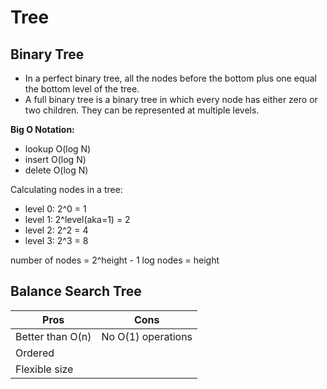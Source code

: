 # Tree

## Binary Tree

- In a perfect binary tree, all the nodes before the bottom plus one equal the bottom level of the tree.
- A full binary tree is a binary tree in which every node has either zero or two children. They can be represented at multiple levels.

**Big O Notation:**

- lookup O(log N)
- insert O(log N)
- delete O(log N)

Calculating nodes in a tree:

- level 0: 2^0 = 1
- level 1: 2^level(aka=1) = 2
- level 2: 2^2 = 4
- level 3: 2^3 = 8

number of nodes = 2^height - 1
log nodes = height

## Balance Search Tree

| Pros             | Cons               |
| ---------------- | ------------------ |
| Better than O(n) | No O(1) operations |
| Ordered          |                    |
| Flexible size    |                    |

